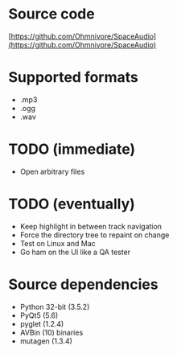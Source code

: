 # Source code
[https://github.com/Ohmnivore/SpaceAudio](https://github.com/Ohmnivore/SpaceAudio)

# Supported formats
* .mp3
* .ogg
* .wav

# TODO (immediate)
* Open arbitrary files

# TODO (eventually)
* Keep highlight in between track navigation
* Force the directory tree to repaint on change
* Test on Linux and Mac
* Go ham on the UI like a QA tester

# Source dependencies
* Python 32-bit (3.5.2)
* PyQt5 (5.6)
* pyglet (1.2.4)
* AVBin (10) binaries
* mutagen (1.3.4)
